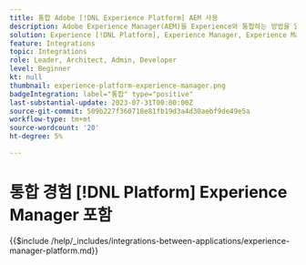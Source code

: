 ```yaml
---
title: 통합 Adobe [!DNL Experience Platform] AEM 사용
description: Adobe Experience Manager(AEM)을 Experience와 통합하는 방법을 알아봅니다 [!DNL Platform].
solution: Experience [!DNL Platform], Experience Manager, Experience Manager Sites
feature: Integrations
topic: Integrations
role: Leader, Architect, Admin, Developer
level: Beginner
kt: null
thumbnail: experience-platform-experience-manager.png
badgeIntegration: label="통합" type="positive"
last-substantial-update: 2023-07-31T00:00:00Z
source-git-commit: 509b227f360718e81fb19d3a4d30aebf9de49e5a
workflow-type: tm+mt
source-wordcount: '20'
ht-degree: 5%

---
```



# 통합 경험 [!DNL Platform] Experience Manager 포함

{{$include /help/_includes/integrations-between-applications/experience-manager-platform.md}}
